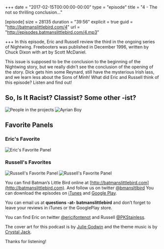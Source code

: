 +++
date = "2017-02-15T00:00:00-00:00"
type = "episode"
title = "4 - The not so thrilling conclusion..."

[episode]
  size = 28135
  duration = "39:56"
  explicit = true
  guid = "http://batmanslittlebird.com/4"
  url = "http://episodes.batmanslittlebird.com/4.mp3"

+++
In this episode, Eric and Russell review the third in the ongoing series of
Nightwing.  Freebooters was published in December 1996, written by Chuck Dixon
with art by Scott McDaniel.

This issue is supposed to be the conclusion to the beginning of the Nightwing story,
but we really didn't see the conclusion of the opening of the story.
Dick gets him some Reynard, still have the mysterious Irish lass, and we learn less
about the Sons of Minh!  What did Eric and Russell think of this episode?  Listen
and find out!

## So, Is It Racist? Classist? Some other -ist?
![People in the projects](/images/4/racist.jpg)
![Ayrian Boy](/images/4/classist.jpg)

## Favorite Panels

### Eric's Favorite

![Eric's Favorite Panel](/images/4/erics.jpg)

### Russell's Favorites
![Russell's Favorite Panel](/images/4/russells1.jpg)
![Russell's Favorite Panel](/images/4/russells2.jpg)

You can find Batman’s Little Bird online at
[http://batmanslittlebird.com](http://batmanslittlebird.com). And follow us on
twitter [@bmansltlbird](http://twitter.com/bmansltlbird) You can download the
episodes on
[iTunes](https://itunes.apple.com/us/podcast/batmans-little-bird/id1173274296?mt=2)
and
[Google Play](https://goo.gl/app/playmusic?ibi=com.google.PlayMusic&isi=691797987&ius=googleplaymusic&link=https://play.google.com/music/m/Ic3gvtapomsajetb5vrw5wys32i?t%3DBatman%27s_Little_Bird).

You can email us at <strong>questions -at- batmanslittlebird</strong> and don’t forget to
leave your reviews in iTunes or the GooglePlay store.

You can find Eric on twitter [@ericjfontenot](http://twitter.com/ericjfontenot)
and Russell [@PKStainless](http://twitter.com/pkstainless).

The cover art for this podcast is by
[Julie Godwin](http://www.jgodwindraws.com/) and the theme music is by
[Crystal Jack](http://soundcloud.com/crystaljack).

Thanks for listening!

